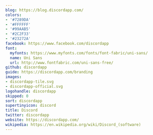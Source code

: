 ```yaml
---
blog: https://blog.discordapp.com/
colors:
- '#7289DA'
- '#FFFFFF'
- '#99AAB5'
- '#2C2F33'
- '#23272A'
facebook: https://www.facebook.com/discordapp
font:
  myfonts: https://www.myfonts.com/fonts/font-fabric/uni-sans/
  name: Uni Sans
  url: http://www.fontfabric.com/uni-sans-free/
github: discordapp
guide: https://discordapp.com/branding
images:
- discordapp-tile.svg
- discordapp-official.svg
logohandle: discordapp
skipped: 0
sort: discordapp
supertinyicon: discord
title: Discord
twitter: discordapp
website: https://discordapp.com/
wikipedia: https://en.wikipedia.org/wiki/Discord_(software)
---
```


